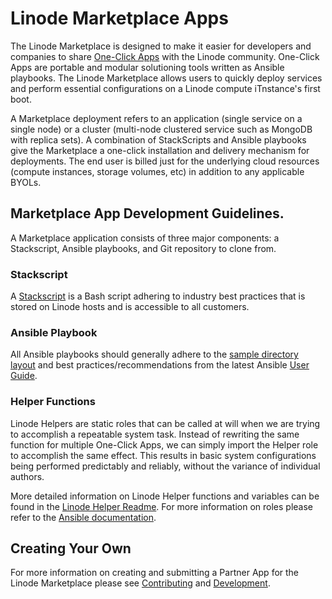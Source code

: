 # Linode Marketplace Apps

The Linode Marketplace is designed to make it easier for developers and companies to share [One-Click Apps](https://www.linode.com/marketplace/) with the Linode community. One-Click Apps are portable and modular solutioning tools written as Ansible playbooks. The Linode Marketplace allows users to quickly deploy services and perform essential configurations on a Linode compute iTnstance's first boot. 

A Marketplace deployment refers to an application (single service on a single node) or a cluster (multi-node clustered service such as MongoDB with replica sets). A combination of StackScripts and Ansible playbooks give the Marketplace a one-click installation and delivery mechanism for deployments. The end user is billed just for the underlying cloud resources (compute instances, storage volumes, etc) in addition to any applicable BYOLs.

## Marketplace App Development Guidelines.

A Marketplace application consists of three major components: a Stackscript, Ansible playbooks, and Git repository to clone from.

### Stackscript

A [Stackscript](https://www.linode.com/docs/products/tools/stackscripts/guides/write-a-custom-script) is a Bash script adhering to industry best practices that is stored on Linode hosts and is accessible to all customers.

### Ansible Playbook

All Ansible playbooks should generally adhere to the [sample directory layout](https://docs.ansible.com/ansible/latest/user_guide/sample_setup.html#sample-ansible-setup) and best practices/recommendations from the latest Ansible [User Guide](https://docs.ansible.com/ansible/latest/user_guide/index.html).

### Helper Functions

Linode Helpers are static roles that can be called at will when we are trying to accomplish a repeatable system task. Instead of rewriting the same function for multiple One-Click Apps, we can simply import the Helper role to accomplish the same effect. This results in basic system configurations being performed predictably and reliably, without the variance of individual authors.

More detailed information on Linode Helper functions and variables can be found in the [Linode Helper Readme](apps/linode_helpers/README.md).
For more information on roles please refer to the [Ansible documentation](https://docs.ansible.com/ansible/latest/user_guide/playbooks_reuse_roles.html#using-roles-at-the-play-level).

## Creating Your Own

For more information on creating and submitting a Partner App for the Linode Marketplace please see [Contributing](docs/CONTRIBUTING.md) and [Development](docs/DEVELOPMENT.md).
